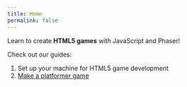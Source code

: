 ```yaml
---
title: Home
permalink: false
---
```


Learn to create **HTML5 games** with JavaScript and Phaser!

Check out our guides:

1. Set up your machine for HTML5 game development
1. [Make a platformer game](/en/guides/platformer/introduction/)
